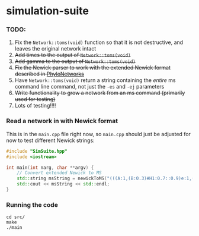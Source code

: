 # simulation-suite

### TODO:

1. Fix the `Network::toms(void)` function so that it is not destructive, and leaves the original network intact
2. ~~Add times to the output of `Network::toms(void)`~~
3. ~~Add gamma to the output of `Network::toms(void)`~~
4. ~~Fix the Newick parser to work with the extended Newick format described in [PhyloNetworks](https://github.com/crsl4/PhyloNetworks.jl/wiki/Introduction)~~
5. Have `Network::toms(void)` return a string containing the *entire* ms command line command, not just the `-es` and `-ej` parameters
6. ~~Write functionality to grow a network from an ms command (primarily used for testing)~~
7. Lots of testing!!!!

### Read a network in with Newick format

This is in the `main.cpp` file right now, so `main.cpp` should just be adjusted for now to test different Newick strings:

```cpp
#include "SimSuite.hpp"
#include <iostream>

int main(int narg, char **argv) {
    // Convert extended Newick to MS
    std::string msString = newickToMS("(((A:1,(B:0.3)#H1:0.7::0.9)e:1,(C:0.5,#H1:0.2::0.1)f:1.5)g:0.3,D:2.3)h;");
    std::cout << msString << std::endl;
}
```

### Running the code

```shell
cd src/
make
./main
```
